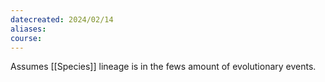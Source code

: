```yaml
---
datecreated: 2024/02/14
aliases: 
course:
---
```

Assumes [[Species]] lineage is in the fews amount of evolutionary events.